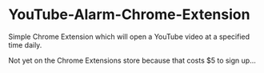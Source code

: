 # YouTube-Alarm-Chrome-Extension
Simple Chrome Extension which will open a YouTube video at a specified time daily.

Not yet on the Chrome Extensions store because that costs $5 to sign up...

